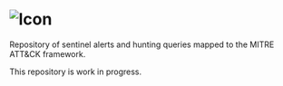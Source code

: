 ![Icon](https://github.com/netevert/sentinel-attack/blob/master/docs/icon.png)
=========

Repository of sentinel alerts and hunting queries mapped to the MITRE ATT&CK framework.

This repository is work in progress.
